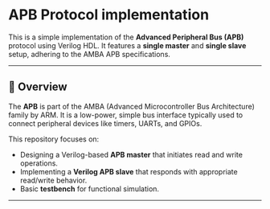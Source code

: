 # APB Protocol implementation

This is a simple implementation of the **Advanced Peripheral Bus (APB)** protocol using Verilog HDL. It features a **single master** and **single slave** setup, adhering to the AMBA APB specifications.

---

## 🧠 Overview

The **APB** is part of the AMBA (Advanced Microcontroller Bus Architecture) family by ARM. It is a low-power, simple bus interface typically used to connect peripheral devices like timers, UARTs, and GPIOs.

This repository focuses on:
- Designing a Verilog-based **APB master** that initiates read and write operations.
- Implementing a **Verilog APB slave** that responds with appropriate read/write behavior.
- Basic **testbench** for functional simulation.

---



